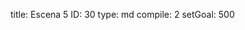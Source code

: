 title:          Escena 5
ID:             30
type:           md
compile:        2
setGoal:        500


